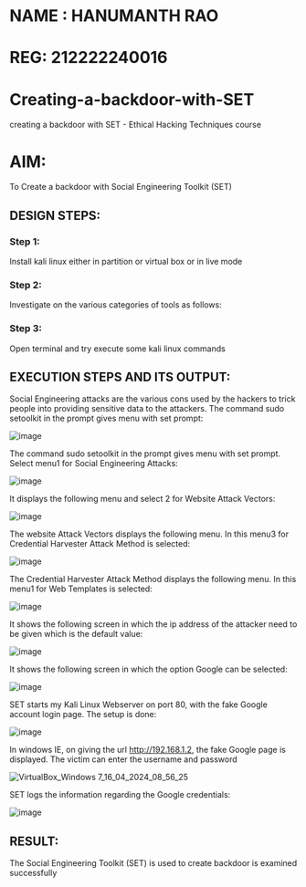 # NAME : HANUMANTH RAO
# REG: 212222240016 

# Creating-a-backdoor-with-SET
creating a backdoor with SET - Ethical Hacking Techniques course

# AIM:
To Create a backdoor with Social Engineering Toolkit (SET)

## DESIGN STEPS:

### Step 1:

Install kali linux either in partition or virtual box or in live mode


### Step 2:

Investigate on the various categories of tools as follows:

### Step 3:

Open terminal and try execute some kali linux commands

## EXECUTION STEPS AND ITS OUTPUT:
Social Engineering attacks are the various cons used by the hackers to trick people into providing sensitive data to the attackers. 
The command sudo setoolkit in the prompt gives menu with set prompt:

![image](https://github.com/Darkwebnew/creating-a-backdoor-with-SET/assets/143114486/4a75acf8-bb87-4a6d-98dc-3b791d94ad59)


The command sudo setoolkit in the prompt gives menu with set prompt. Select menu1 for Social Engineering Attacks:

![image](https://github.com/Darkwebnew/creating-a-backdoor-with-SET/assets/143114486/b5ed6cb9-84a9-46bd-9dc8-772dda3c9c4e)

It displays the following menu and select 2 for Website Attack Vectors:

![image](https://github.com/Darkwebnew/creating-a-backdoor-with-SET/assets/143114486/858193aa-a5b9-49b2-bf64-29c21ab4a7d9)

The website Attack Vectors displays the following menu. In this menu3 for Credential Harvester Attack Method is selected:

![image](https://github.com/Darkwebnew/creating-a-backdoor-with-SET/assets/143114486/a8a0f2de-c4d6-41af-b1d8-e24ce955bbbf)

The Credential Harvester Attack Method displays the following menu. In this menu1 for Web Templates is selected:

![image](https://github.com/Darkwebnew/creating-a-backdoor-with-SET/assets/143114486/10a75810-4378-41ca-8ca0-da158eec1b8b)

It shows the following screen in which the ip address of the attacker need to be given which is the default value:

![image](https://github.com/Darkwebnew/creating-a-backdoor-with-SET/assets/143114486/9e47900b-3757-4fc2-b28e-e15a1f869e71)

It shows the following screen in which the option Google can be selected:

![image](https://github.com/Darkwebnew/creating-a-backdoor-with-SET/assets/143114486/7cbd8afc-5e94-4071-a50c-5e4cf95598c7)

SET starts my Kali Linux Webserver on port 80, with the fake Google account login page. The setup is done:

![image](https://github.com/Darkwebnew/creating-a-backdoor-with-SET/assets/143114486/e14d0605-f905-43c3-a0d7-d4747a1dbdbd)

In windows IE, on giving the url http://192.168.1.2, the fake Google page is displayed. The victim can enter the username and password

![VirtualBox_Windows 7_16_04_2024_08_56_25](https://github.com/Darkwebnew/creating-a-backdoor-with-SET/assets/143114486/ddfca21d-cefc-4324-9b8c-c431c483bdd6)

SET logs the information regarding the Google credentials:

![image](https://github.com/Darkwebnew/creating-a-backdoor-with-SET/assets/143114486/11d7e1b1-2a4b-4291-b910-c20ac204c585)

## RESULT:
The Social Engineering Toolkit (SET) is used to create backdoor is  examined successfully
